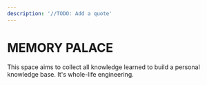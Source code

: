 ```yaml
---
description: '//TODO: Add a quote'
---
```


# MEMORY PALACE

This space aims to collect all knowledge learned to build a personal knowledge base. It's whole-life engineering.

